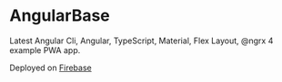 # AngularBase

Latest Angular Cli, Angular, TypeScript, Material, Flex Layout, @ngrx 4 example PWA app.

Deployed on [Firebase](https://ac-angular-base.firebaseapp.com) 
